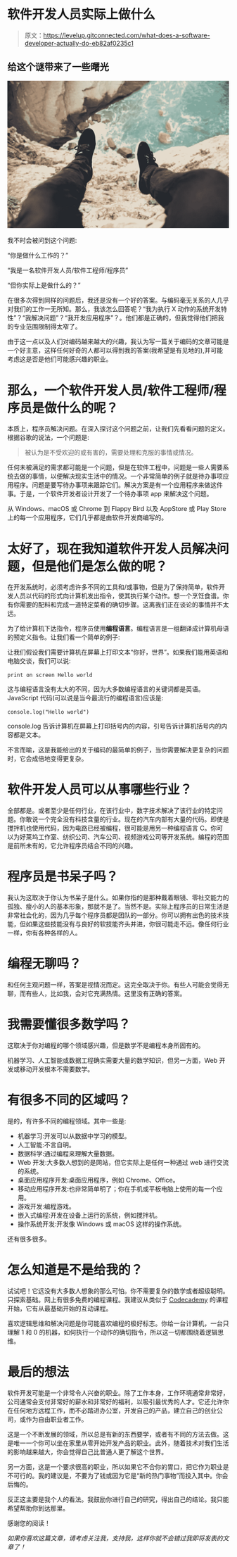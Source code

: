 # 软件开发人员实际上做什么

> 原文：<https://levelup.gitconnected.com/what-does-a-software-developer-actually-do-eb82af0235c1>

## 给这个谜带来了一些曙光

![](img/8e8dba776b991564fe63940da40f5b03.png)

我不时会被问到这个问题:

“你是做什么工作的？”

“我是一名软件开发人员/软件工程师/程序员”

“但你实际上是做什么的？”

在很多次得到同样的问题后，我还是没有一个好的答案。与编码毫无关系的人几乎对我们的工作一无所知。那么，我该怎么回答呢？“我为执行 X 动作的系统开发特性”？“我解决问题”？“我开发应用程序”？。他们都是正确的，但我觉得他们把我的专业范围限制得太窄了。

由于这一点以及人们对编码越来越大的兴趣，我认为写一篇关于编码的文章可能是一个好主意，这样任何好奇的人都可以得到我的答案(我希望是有见地的),并可能考虑这是否是他们可能感兴趣的职业。

# 那么，一个软件开发人员/软件工程师/程序员是做什么的呢？

本质上，程序员解决问题。在深入探讨这个问题之前，让我们先看看问题的定义。根据谷歌的说法，一个问题是:

> 被认为是不受欢迎的或有害的，需要处理和克服的事情或情况。

任何未被满足的需求都可能是一个问题，但是在软件工程中，问题是一些人需要系统去做的事情，以便解决现实生活中的情况。一个非常简单的例子就是待办事项应用程序。问题是要写待办事项来跟踪它们。解决方案是有一个应用程序来做这件事。于是，一个软件开发者设计开发了一个待办事项 app 来解决这个问题。

从 Windows、macOS 或 Chrome 到 Flappy Bird 以及 AppStore 或 Play Store 上的每一个应用程序，它们几乎都是由软件开发商编写的。

# 太好了，现在我知道软件开发人员解决问题，但是他们是怎么做的呢？

在开发系统时，必须考虑许多不同的工具和/或事物，但是为了保持简单，软件开发人员以代码的形式向计算机发出指令，使其执行某个动作。想一个烹饪食谱。你有你需要的配料和完成一道特定菜肴的确切步骤。这离我们正在谈论的事情并不太远。

为了给计算机下达指令，程序员使用**编程语言**。编程语言是一组翻译成计算机母语的预定义指令。让我们看一个简单的例子:

让我们假设我们需要计算机在屏幕上打印文本“你好，世界”。如果我们能用英语和电脑交谈，我们可以说:

```
print on screen Hello world
```

这与编程语言没有太大的不同，因为大多数编程语言的关键词都是英语。JavaScript 代码(可以说是当今最流行的编程语言)应该是:

```
console.log("Hello world")
```

console.log 告诉计算机在屏幕上打印括号内的内容，引号告诉计算机括号内的内容都是文本。

不言而喻，这是我能给出的关于编码的最简单的例子，当你需要解决更复杂的问题时，它会成倍地变得更复杂。

# 软件开发人员可以从事哪些行业？

全部都是。或者至少是任何行业，在该行业中，数字技术解决了该行业的特定问题。你敢说一个完全没有科技含量的行业。现在的汽车内部有大量的代码。即使是搅拌机也使用代码，因为电路已经被编程，很可能是用另一种编程语言 C。你可以为好莱坞工作室、纺织公司、汽车公司、视频游戏公司等开发系统。编程的范围是前所未有的，它允许程序员结合不同的兴趣。

# 程序员是书呆子吗？

我认为这取决于你认为书呆子是什么。如果你指的是那种戴着眼镜、零社交能力的孤独、瘦小的人的基本形象，那就不是了。当然不是。实际上程序员的日常生活是非常社会化的，因为几乎每个程序员都是团队的一部分。你可以拥有出色的技术技能，但如果这些技能没有与良好的软技能齐头并进，你很可能走不远。像任何行业一样，你有各种各样的人。

# **编程无聊吗？**

和任何主观问题一样，答案是视情况而定。这完全取决于你。有些人可能会觉得无聊，而有些人，比如我，会对它充满热情。这里没有正确的答案。

# 我需要懂很多数学吗？

这取决于你对编程的哪个领域感兴趣，但是数学不是编程本身所固有的。

机器学习、人工智能或数据工程确实需要大量的数学知识，但另一方面，Web 开发或移动开发根本不需要数学。

# 有很多不同的区域吗？

是的，有许多不同的编程领域。其中一些是:

*   机器学习:开发可以从数据中学习的模型。
*   人工智能:不言自明。
*   数据科学:通过编程来理解大量数据。
*   Web 开发:大多数人想到的是网站，但它实际上是任何一种通过 web 进行交流的系统。
*   桌面应用程序开发:桌面应用程序，例如 Chrome、Office。
*   移动应用程序开发:也非常简单明了；你在手机或平板电脑上使用的每一个应用。
*   游戏开发:编程游戏。
*   嵌入式编程:开发在设备上运行的系统，例如搅拌机。
*   操作系统开发:开发像 Windows 或 macOS 这样的操作系统。

还有很多很多。

# 怎么知道是不是给我的？

试试吧！它远没有大多数人想象的那么可怕。你不需要复杂的数学或者超级聪明。只探索基础。网上有很多免费的编程课程。我建议从类似于 [Codecademy](https://codecademy.com/) 的课程开始，它有从最基础开始的互动课程。

喜欢逻辑思维和解决问题是你可能喜欢编程的极好标志。你给一台计算机，一台只理解 1 和 0 的机器，如何执行一个动作的确切指令，所以这一切都围绕着逻辑思维。

# 最后的想法

软件开发可能是一个非常令人兴奋的职业。除了工作本身，工作环境通常非常好，公司通常会支付非常好的薪水和非常好的福利，以吸引最优秀的人才。它还允许你在任何地方远程工作，而不必踏进办公室，开发自己的产品，建立自己的创业公司，或作为自由职业者工作。

这是一个不断发展的领域，所以总是有新的东西要学，或者有不同的方法去做。这是唯一一个你可以坐在家里从零开始开发产品的职业。此外，随着技术对我们生活的影响越来越大，你会觉得自己比普通人更了解这个世界。

另一方面，这是一个要求很高的职业，所以如果它不合你的胃口，把它作为职业是不可行的。我的建议是，不要为了钱或因为它是“新的热门事物”而投入其中。你会后悔的。

反正这主要是我个人的看法。我鼓励你进行自己的研究，得出自己的结论。我只能希望帮助你到达那里。

感谢您的阅读！

*如果你喜欢这篇文章，请考虑关注我，支持我，这样你就不会错过我即将发表的文章了！*